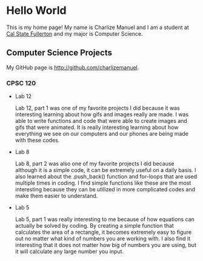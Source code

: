 # Hello World

This is my home page! My name is Charlize Manuel and I am a student at [Cal State Fullerton](http://www.fullerton.edu/) and my major is Computer Science.

## Computer Science Projects

My GitHub page is http://github.com/charlizemanuel.

### CPSC 120

* Lab 12

    Lab 12, part 1 was one of my favorite projects I did because it was 
    interesting learning about how gifs and images really are made.
    I was able to write functions and code that were able to create images
    and gifs that were animated. It is really interesting learning about how
    everything we see on our computers and our phones are being made with
    these codes.

* Lab 8

    Lab 8, part 2 was also one of my favorite projects I did because although
    it is a simple code, it can be extremely useful on a daily basis. I also
    learned about the .push_back() function and for-loops that are used multiple times in
    coding. I find simple functions like these are the most interesting because they can be
    utilized in more complicated codes and make them easier to understand.

* Lab 5

    Lab 5, part 1 was really interesting to me because of how equations can actually be 
    solved by coding. By creating a simple function that calculates the area of a rectangle,
    it becomes extremely easy to figure out no matter what kind of numbers you are working
    with. I also find it interesting that it does not matter how big of numbers you are using,
    but it will calculate any large number you input.